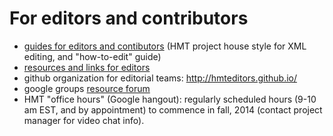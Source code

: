 # For editors and contributors #


- [guides for editors and contibutors](hmt-docs/guides) (HMT project house style for XML editing, and "how-to-edit" guide)
- [resources and links for editors](resources.html)
- github organization for editorial teams: <http://hmteditors.github.io/>
- google groups [resource forum](https://groups.google.com/forum/#!forum/homer-multitext-editors-resource-forum)
- HMT "office hours" (Google hangout):  regularly scheduled hours (9-10 am EST, and by appointment) to commence in fall, 2014 (contact project manager for video chat info).
